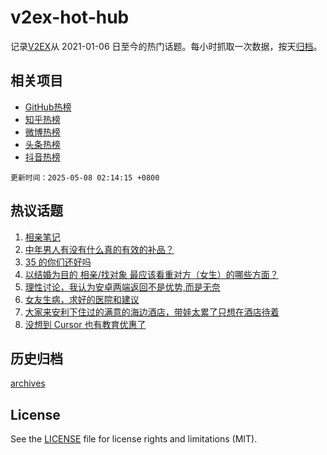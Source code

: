 # v2ex-hot-hub

 记录[V2EX](https://www.v2ex.com/)从 2021-01-06 日至今的热门话题。每小时抓取一次数据，按天[归档](archives)。
 
 ## 相关项目

- [GitHub热榜](https://github.com/snaildev/github-hot-hub)
- [知乎热榜](https://github.com/snaildev/zhihu-hot-hub)
- [微博热榜](https://github.com/snaildev/weibo-hot-hub)
- [头条热榜](https://github.com/snaildev/toutiao-hot-hub)
- [抖音热榜](https://github.com/snaildev/douyin-hot-hub)


 `更新时间：2025-05-08 02:14:15 +0800`

## 热议话题

1. [相亲笔记](https://www.v2ex.com/t/1130158)
1. [中年男人有没有什么真的有效的补品？](https://www.v2ex.com/t/1130052)
1. [35 的你们还好吗](https://www.v2ex.com/t/1130136)
1. [以结婚为目的 相亲/找对象 最应该看重对方（女生）的哪些方面？](https://www.v2ex.com/t/1130091)
1. [理性讨论，我认为安卓两端返回不是优势,而是无奈](https://www.v2ex.com/t/1130104)
1. [女友生病，求好的医院和建议](https://www.v2ex.com/t/1130190)
1. [大家来安利下住过的满意的海边酒店，带娃太累了只想在酒店待着](https://www.v2ex.com/t/1130049)
1. [没想到 Cursor 也有教育优惠了](https://www.v2ex.com/t/1130037)

## 历史归档

[archives](archives)

## License

See the [LICENSE](LICENSE) file for license rights and limitations (MIT).
